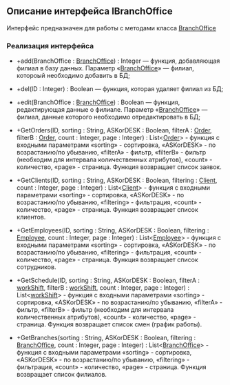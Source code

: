 ## Описание интерфейса IBranchOffice

Интерфейс предназначен для работы с методами класса [BranchOffice](BranchOffice.md)

### Реализация интерфейса

- +add(BranchOffice : [BranchOffice](BranchOffice.md)) : Integer — функция, добавляющая филиал в базу данных. Параметр «[BranchOffice](BranchOffice.md)» — филиал, котороый необходимо добавить в БД;

- +del(ID : Integer) : Boolean — функция, которая удаляет филиал из БД;

- +edit(BranchOffice : [BranchOffice](BranchOffice.md)) : Boolean — функция, редактирующая данные о филиале. Параметр «[BranchOffice](BranchOffice.md)» — филиал, данные которого необходимо отредактировать в БД;

- +GetOrders(ID, sorting : String, ASKorDESK : Boolean, filterA : [Order](Order.md), filterB : [Order](Order.md), count : Integer, page : Integer) : List<[Order](Order.md)> - функция с входными параметрами «sorting» - сортировка, 
«ASKorDESK» - по возрастанию/по убыванию, «filterA» - фильтр, «filterB» - фильтр (необходим для интервала количественных атрибутов), «count» - количество, «page» - страница. Функция возвращает список заявок.

- +GetClients(ID, sorting : String, ASKorDESK : Boolean, filtering : [Client](Client.md), count : Integer, page : Integer) : List<[Client](Client.md)> - функция с входными параметрами «sorting» - сортировка, 
«ASKorDESK» - по возрастанию/по убыванию, «filtering» - фильтрация, «count» - количество, «page» - страница. Функция возвращает список клиентов.

- +GetEmployees(ID, sorting : String, ASKorDESK : Boolean, filtering : [Employee](Employee.md), count : Integer, page : Integer) : List<[Employee](Employee.md)> - функция с входными параметрами «sorting» - сортировка, 
«ASKorDESK» - по возрастанию/по убыванию, «filtering» - фильтрация, «count» - количество, «page» - страница. Функция возвращает список сотрудников.

- +GetSchedule(ID, sorting : String, ASKorDESK : Boolean, filterA : [workShift](workShift.md), filterB : [workShift](workShift.md), count : Integer, page : Integer) : List<[workShift](workShift.md)> - функция с входными параметрами «sorting» - сортировка, 
«ASKorDESK» - по возрастанию/по убыванию, «filterA» - фильтр, «filterB» - фильтр (необходим для интервала количественных атрибутов), «count» - количество, «page» - страница. Функция возвращает список смен (график работы).

- +GetBranches(sorting : String, ASKorDESK : Boolean, filtering : [BranchOffice](BranchOffice.md), count : Integer, page : Integer) : List<[BranchOffice](BranchOffice.md)> - функция с входными параметрами «sorting» - сортировка, 
«ASKorDESK» - по возрастанию/по убыванию, «filtering» - фильтрация, «count» - количество, «page» - страница. Функция возвращает список филиалов.
